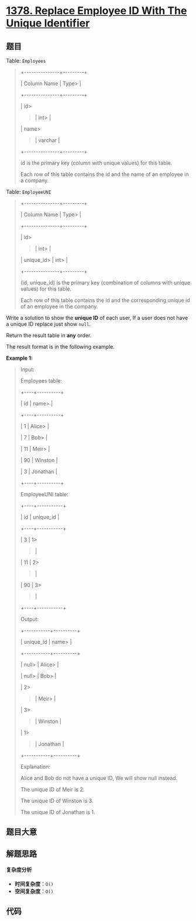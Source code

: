 # [1378. Replace Employee ID With The Unique Identifier](https://leetcode.com/problems/replace-employee-id-with-the-unique-identifier/)

## 题目

Table: `Employees`

> +---------------+---------+
>
> | Column Name | Type>
> |
>
> +---------------+---------+
>
> | id>
>
> > | int>
> > |
>
> | name>
>
> > | varchar |
>
> +---------------+---------+
>
> id is the primary key (column with unique values) for this table.
>
> Each row of this table contains the id and the name of an employee in a company.

Table: `EmployeeUNI`

> +---------------+---------+
>
> | Column Name | Type>
> |
>
> +---------------+---------+
>
> | id>
>
> > | int>
> > |
>
> | unique_id>
> | int>
> |
>
> +---------------+---------+
>
> (id, unique_id) is the primary key (combination of columns with unique values) for this table.
>
> Each row of this table contains the id and the corresponding unique id of an employee in the company.

Write a solution to show the **unique ID** of each user, If a user does not
have a unique ID replace just show `null`.

Return the result table in **any** order.

The result format is in the following example.

**Example 1:**

> Input:
>
> Employees table:
>
> +----+----------+
>
> | id | name>
> |
>
> +----+----------+
>
> | 1 | Alice>
> |
>
> | 7 | Bob>
> |
>
> | 11 | Meir>
> |
>
> | 90 | Winston |
>
> | 3 | Jonathan |
>
> +----+----------+
>
> EmployeeUNI table:
>
> +----+-----------+
>
> | id | unique_id |
>
> +----+-----------+
>
> | 3 | 1>
>
> > |
>
> | 11 | 2>
>
> > |
>
> | 90 | 3>
>
> > |
>
> +----+-----------+
>
> Output:
>
> +-----------+----------+
>
> | unique_id | name>
> |
>
> +-----------+----------+
>
> | null>
> | Alice>
> |
>
> | null>
> | Bob>
> |
>
> | 2>
>
> > | Meir>
> > |
>
> | 3>
>
> > | Winston |
>
> | 1>
>
> > | Jonathan |
>
> +-----------+----------+
>
> Explanation:
>
> Alice and Bob do not have a unique ID, We will show null instead.
>
> The unique ID of Meir is 2.
>
> The unique ID of Winston is 3.
>
> The unique ID of Jonathan is 1.

## 题目大意

## 解题思路

#### 复杂度分析

- **时间复杂度**：`O()`
- **空间复杂度**：`O()`

## 代码

```javascript

```
